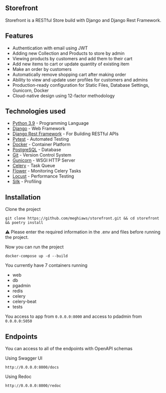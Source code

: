 ## Storefront
Storefront is a RESTful Store build with Django and Django Rest Framework.

## Features
- Authentication with email using JWT
- Adding new Collection and Products to store by admin
- Viewing products by customers and add them to their cart
- Add new items to cart or update quantity of existing item
- Make an order by customers
- Automatically remove shopping cart after making order
- Ability to view and update user profiles for customers and admins
- Production-ready configuration for Static Files, Database Settings, Gunicorn, Docker
- Cloud-native design using 12-factor methodology

## Technologies used
- [Python 3.9](https://www.python.org/) - Programming Language
- [Django](https://docs.djangoproject.com/en/3.2/releases/3.2/) - Web Framework
- [Django Rest Framework](https://www.django-rest-framework.org/) - For Building RESTful APIs
- [Pytest](https://docs.pytest.org/en/7.0.x/) - Automated Testing
- [Docker](https://www.docker.com/) - Container Platform
- [PostgreSQL](https://www.postgresql.org/) - Database
- [Git](https://git-scm.com/doc) - Version Control System
- [Gunicorn](https://gunicorn.org/) - WSGI HTTP Server
- [Celery](https://github.com/celery/celery) - Task Queue
- [Flower](https://github.com/mher/flower) - Monitoring Celery Tasks
- [Locust](https://github.com/locustio/locust) - Performance Testing
- [Silk](https://github.com/jazzband/django-silk) - Profiling

## Installation
Clone the project
``` 
git clone https://github.com/meghiaws/storefront.git && cd storefront && poetry install 
```
⚠️ Please enter the required information in the .env and files before running the project.

Now you can run the project
```
docker-compose up -d --build
```
You currently have 7 containers running
- web
- db
- pgadmin
- redis
- celery
- celery-beat
- tests

You access to app from `0.0.0.0:8000` and access to pdadmin from `0.0.0.0:5050`

## Endpoints
You can access to all of the endpoints with OpenAPI schemas

Using Swagger UI
```
http://0.0.0.0:8000/docs
``` 
Using Redoc
```
http://0.0.0.0:8000/redoc
```

